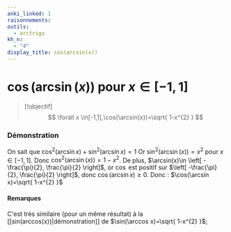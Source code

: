 ```yaml
---
anki_linked: 1
raisonnements:
outils:
  - arctrigo
kh_n:
  - "4"
display_title: cos(arcsin(x))
---
```

# $\cos(\arcsin(x))$ pour $x \in [-1,1]$

> [!objectif]
> $$
> \forall x \in[-1,1],\cos(\arcsin(x))=\sqrt{ 1-x^{2} }
> $$
### Démonstration

On sait que $\cos ^{2}(\arcsin x)+\sin ^{2}(\arcsin x)=1$
Or $\sin ^{2}(\arcsin(x))=x^{2}$ pour $x \in[-1,1]$.
Donc $\cos ^{2}(\arcsin(x))=1-x^{2}$.
De plus, $\arcsin(x)\in \left[ -\frac{\pi}{2}, \frac{\pi}{2} \right]$, or $\cos$ est positif sur $\left[ -\frac{\pi}{2}, \frac{\pi}{2} \right]$, donc $\cos(\arcsin x)\geq0$.
Donc : $\cos(\arcsin x)=\sqrt{ 1-x^{2} }$

#### Remarques

C'est très similaire (pour un même résultat) à la [[sin(arccos(x))|démonstration]] de $\sin(\arccos x)=\sqrt{ 1-x^{2} }$;
